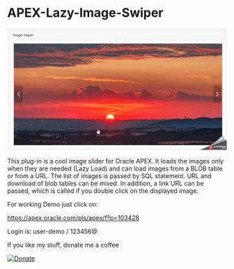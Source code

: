  # APEX-Lazy-Image-Swiper

![Screenshot](https://github.com/RonnyWeiss/APEX-Lazy-Image-Swiper/blob/master/screenshot.gif?raw=true)

This plug-in is a cool image slider for Oracle APEX. It loads the images only when they are needed (Lazy Load) and can load images from a BLOB table or from a URL. The list of images is passed by SQL statement. URL and download of blob tables can be mixed. In addition, a link URL can be passed, which is called if you double click on the displayed image.

For working Demo just click on:

https://apex.oracle.com/pls/apex/f?p=103428

Login is: user-demo / 123456@

If you like my stuff, donate me a coffee

[![Donate](https://img.shields.io/badge/Donate-PayPal-green.svg)](https://www.paypal.me/RonnyW1)